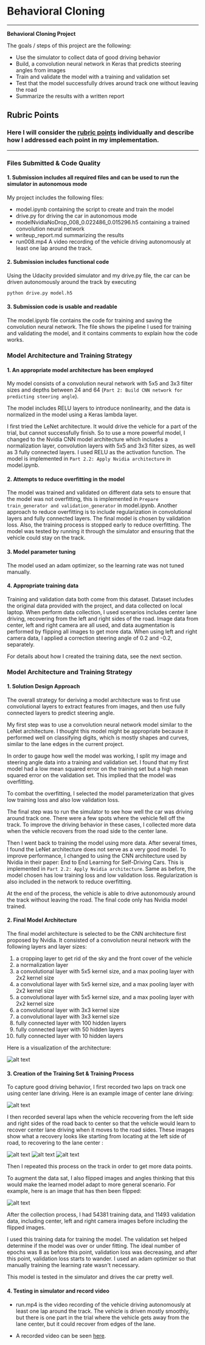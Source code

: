 # **Behavioral Cloning** 


---

**Behavioral Cloning Project**

The goals / steps of this project are the following:
* Use the simulator to collect data of good driving behavior
* Build, a convolution neural network in Keras that predicts steering angles from images
* Train and validate the model with a training and validation set
* Test that the model successfully drives around track one without leaving the road
* Summarize the results with a written report


[//]: # (Image References)

[image1]: ./examples/Model.PNG "Model Visualization"
[image2]: ./examples/center_2020_07_07_13_27_44_826.jpg "Center Lane"
[image3]: ./examples/center_2020_07_05_21_41_10_969.jpg "Recovery Image1"
[image4]: ./examples/center_2020_07_05_21_41_11_172.jpg "Recovery Image2"
[image5]: ./examples/center_2020_07_05_21_41_11_377.jpg "Recovery Image3"
[image6]: ./examples/flip.PNG "Flipped Image"

## Rubric Points
### Here I will consider the [rubric points](https://review.udacity.com/#!/rubrics/432/view) individually and describe how I addressed each point in my implementation.  

---
### Files Submitted & Code Quality

#### 1. Submission includes all required files and can be used to run the simulator in autonomous mode

My project includes the following files:
* model.ipynb containing the script to create and train the model
* drive.py for driving the car in autonomous mode
* modelNvidiaNoDrop_008_0.022486_0.015296.h5 containing a trained convolution neural network 
* writeup_report.md summarizing the results
* run008.mp4 A video recording of the vehicle driving autonomously at least one lap around the track.

#### 2. Submission includes functional code
Using the Udacity provided simulator and my drive.py file, the car can be driven autonomously around the track by executing 
```sh
python drive.py model.h5
```

#### 3. Submission code is usable and readable

The model.ipynb file contains the code for training and saving the convolution neural network. The file shows the pipeline I used for training and validating the model, and it contains comments to explain how the code works.

### Model Architecture and Training Strategy

#### 1. An appropriate model architecture has been employed

My model consists of a convolution neural network with 5x5 and 3x3 filter sizes and depths between 24 and 64 (`Part 2: Build CNN network for predicting steering angle`).

The model includes RELU layers to introduce nonlinearity, and the data is normalized in the model using a Keras lambda layer. 

I first tried the LeNet architecture. It would drive the vehicle for a part of the trial, but cannot successfully finish. So to use a more powerful model, I changed to the Nvidia CNN model architecture which includes a normalization layer, convolution layers with 5x5 and 3x3 filter sizes, as well as 3 fully connected layers. I used RELU as the activation function. The model is implemented in `Part 2.2: Apply Nvidia architecture` in model.ipynb.

#### 2. Attempts to reduce overfitting in the model

The model was trained and validated on different data sets to ensure that the model was not overfitting, this is implemented in `Prepare train_generator and validation_generator` in model.ipynb. Another approach to reduce overfitting is to include regularization in convolutional layers and fully connected layers. The final model is chosen by validation loss. Also, the training process is stopped early to reduce overfitting. The model was tested by running it through the simulator and ensuring that the vehicle could stay on the track.

#### 3. Model parameter tuning

The model used an adam optimizer, so the learning rate was not tuned manually.

#### 4. Appropriate training data

Training and validation data both come from this dataset. Dataset includes the original data provided with the project, and data collected on local laptop. When perform data collection, I used scenarios includes center lane driving, recovering from the left and right sides of the road. Image data from center, left and right camera are all used, and data augmentation is performed by flipping all images to get more data. When using left and right camera data, I applied a correction steering angle of 0.2 and -0.2, separately. 

For details about how I created the training data, see the next section. 

### Model Architecture and Training Strategy

#### 1. Solution Design Approach

The overall strategy for deriving a model architecture was to first use convolutional layers to extract features from images, and then use fully connected layers to predict steering angle. 

My first step was to use a convolution neural network model similar to the LeNet architecture. I thought this model might be appropriate because it performed well on classifying digits, which is mostly shapes and curves, similar to the lane edges in the current project.

In order to gauge how well the model was working, I split my image and steering angle data into a training and validation set. I found that my first model had a low mean squared error on the training set but a high mean squared error on the validation set. This implied that the model was overfitting. 

To combat the overfitting, I selected the model parameterization that gives low training loss and also low validation loss. 

The final step was to run the simulator to see how well the car was driving around track one. There were a few spots where the vehicle fell off the track. To improve the driving behavior in these cases, I collected more data when the vehicle recovers from the road side to the center lane. 

Then I went back to training the model using more data. After several times, I found the LeNet architecture does not serve as a very good model. To improve performance, I changed to using the CNN architecture used by Nvidia in their paper: End to End Learning for Self-Driving Cars. This is implemented in `Part 2.2: Apply Nvidia architecture`. Same as before, the model chosen has low training loss and low validation loss. Regularization is also included in the network to reduce overfitting. 

At the end of the process, the vehicle is able to drive autonomously around the track without leaving the road. The final code only has Nvidia model trained. 

#### 2. Final Model Architecture

The final model architecture is selected to be the CNN architecture first proposed by Nvidia. It consisted of a convolution neural network with the following layers and layer sizes:
1. a cropping layer to get rid of the sky and the front cover of the vehicle
2. a normalization layer
3. a convolutional layer with 5x5 kernel size, and a max pooling layer with 2x2 kernel size
4. a convolutional layer with 5x5 kernel size, and a max pooling layer with 2x2 kernel size
5. a convolutional layer with 5x5 kernel size, and a max pooling layer with 2x2 kernel size
6. a convolutional layer with 3x3 kernel size
7. a convolutional layer with 3x3 kernel size
8. fully connected layer with 100 hidden layers
9. fully connected layer with 50 hidden layers
10. fully connected layer with 10 hidden layers

Here is a visualization of the architecture:

![alt text][image1]

#### 3. Creation of the Training Set & Training Process

To capture good driving behavior, I first recorded two laps on track one using center lane driving. Here is an example image of center lane driving:

![alt text][image2]

I then recorded several laps when the vehicle recovering from the left side and right sides of the road back to center so that the vehicle would learn to recover center lane driving when it moves to the road sides. These images show what a recovery looks like starting from locating at the left side of road, to recovering to the lane center :

![alt text][image3]
![alt text][image4]
![alt text][image5]

Then I repeated this process on the track in order to get more data points.

To augment the data sat, I also flipped images and angles thinking that this would make the learned model adapt to more general scenario. For example, here is an image that has then been flipped:

![alt text][image6]


After the collection process, I had 54381 training data, and 11493 validation data, including center, left and right camera images before including the flipped images. 


I used this training data for training the model. The validation set helped determine if the model was over or under fitting. The ideal number of epochs was 8 as before this point, validation loss was decreasing, and after this point, validation loss starts to wander. I used an adam optimizer so that manually training the learning rate wasn't necessary.

This model is tested in the simulator and drives the car pretty well. 


#### 4. Testing in simulator and record video

* run.mp4 is the video recording of the vehicle driving autonomously at least one lap around the track. The vehicle is driven mostly smoothly, but there is one part in the trial where the vehicle gets away from the lane center, but it could recover from edges of the lane. 

* A recorded video can be seen [here](https://drive.google.com/file/d/1MYc8lJXZ0nD7jEdATznZug1DY6IGrGrz/view?usp=sharing).